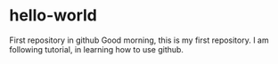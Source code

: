 # hello-world
First repository in github
Good morning, this is my first repository. 
I am following tutorial, in learning how to use github.
